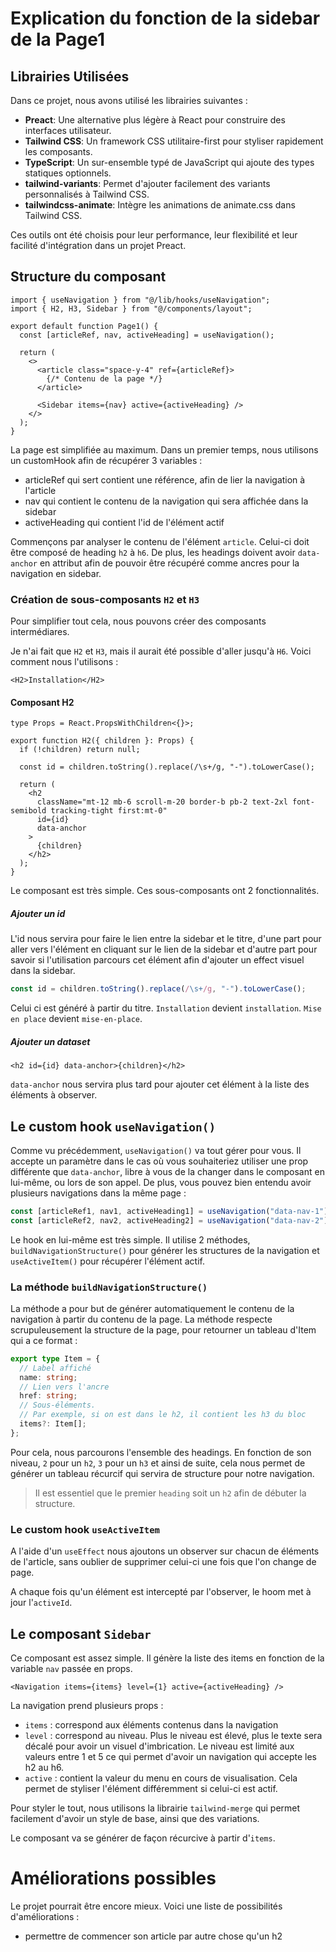 # Explication du fonction de la sidebar de la Page1

## Librairies Utilisées

Dans ce projet, nous avons utilisé les librairies suivantes :

- **Preact**: Une alternative plus légère à React pour construire des interfaces utilisateur.
- **Tailwind CSS**: Un framework CSS utilitaire-first pour styliser rapidement les composants.
- **TypeScript**: Un sur-ensemble typé de JavaScript qui ajoute des types statiques optionnels.
- **tailwind-variants**: Permet d'ajouter facilement des variants personnalisés à Tailwind CSS.
- **tailwindcss-animate**: Intègre les animations de animate.css dans Tailwind CSS.

Ces outils ont été choisis pour leur performance, leur flexibilité et leur facilité d'intégration dans un projet Preact.


## Structure du composant

```tsx
import { useNavigation } from "@/lib/hooks/useNavigation";
import { H2, H3, Sidebar } from "@/components/layout";

export default function Page1() {
  const [articleRef, nav, activeHeading] = useNavigation();

  return (
    <>
      <article class="space-y-4" ref={articleRef}>
        {/* Contenu de la page */}
      </article>

      <Sidebar items={nav} active={activeHeading} />
    </>
  );
}
```

La page est simplifiée au maximum. Dans un premier temps, nous utilisons un customHook afin de récupérer 3 variables :
- articleRef qui sert contient une référence, afin de lier la navigation à l'article
- nav qui contient le contenu de la navigation qui sera affichée dans la sidebar
- activeHeading qui contient l'id de l'élément actif

Commençons par analyser le contenu de l'élément `article`. Celui-ci doit être composé de heading ``h2`` à ``h6``. De plus, les headings doivent avoir ``data-anchor`` en attribut afin de pouvoir être récupéré comme ancres pour la navigation en sidebar.

### Création de sous-composants ``H2`` et ``H3``

Pour simplifier tout cela, nous pouvons créer des composants intermédiares.

Je n'ai fait que ``H2`` et ``H3``, mais il aurait été possible d'aller jusqu'à ``H6``. Voici comment nous l'utilisons :

```tsx
<H2>Installation</H2>
```

#### Composant H2

```tsx
type Props = React.PropsWithChildren<{}>;

export function H2({ children }: Props) {
  if (!children) return null;

  const id = children.toString().replace(/\s+/g, "-").toLowerCase();

  return (
    <h2
      className="mt-12 mb-6 scroll-m-20 border-b pb-2 text-2xl font-semibold tracking-tight first:mt-0"
      id={id}
      data-anchor
    >
      {children}
    </h2>
  );
}
```
Le composant est très simple. Ces sous-composants ont 2 fonctionnalités.

##### Ajouter un id

L'id nous servira pour faire le lien entre la sidebar et le titre, d'une part pour aller vers l'élément en cliquant sur le lien de la sidebar et d'autre part pour savoir si l'utilisation parcours cet élément afin d'ajouter un effect visuel dans la sidebar.

```ts
const id = children.toString().replace(/\s+/g, "-").toLowerCase();
```
Celui ci est généré à partir du titre. ``Installation`` devient ``installation``. ``Mise en place`` devient ``mise-en-place``.

##### Ajouter un dataset

```tsx
<h2 id={id} data-anchor>{children}</h2>
```
``data-anchor`` nous servira plus tard pour ajouter cet élément à la liste des éléments à observer.

## Le custom hook ``useNavigation()``

Comme vu précédemment, ``useNavigation()`` va tout gérer pour vous. Il accepte un paramètre dans le cas où vous souhaiteriez utiliser une prop différente que ``data-anchor``, libre à vous de la changer dans le composant en lui-même, ou lors de son appel.
De plus, vous pouvez bien entendu avoir plusieurs navigations dans la même page :
```ts
const [articleRef1, nav1, activeHeading1] = useNavigation("data-nav-1");
const [articleRef2, nav2, activeHeading2] = useNavigation("data-nav-2");
```

Le hook en lui-même est très simple. Il utilise 2 méthodes, ``buildNavigationStructure()`` pour générer les structures de la navigation et ``useActiveItem()`` pour récupérer l'élément actif.

### La méthode ``buildNavigationStructure()``

La méthode a pour but de générer automatiquement le contenu de la navigation à partir du contenu de la page.
La méthode respecte scrupuleusement la structure de la page, pour retourner un tableau d'Item qui a ce format :
```ts
export type Item = {
  // Label affiché
  name: string;
  // Lien vers l'ancre
  href: string;
  // Sous-éléments.
  // Par exemple, si on est dans le h2, il contient les h3 du bloc
  items?: Item[];
};
```
Pour cela, nous parcourons l'ensemble des headings. En fonction de son niveau, ``2`` pour un ``h2``, ``3`` pour un ``h3`` et ainsi de suite, cela nous permet de générer un tableau récurcif qui servira de structure pour notre navigation.

> Il est essentiel que le premier ``heading`` soit un ``h2`` afin de débuter la structure.

### Le custom hook ``useActiveItem``

A l'aide d'un ``useEffect`` nous ajoutons un observer sur chacun de éléments de l'article, sans oublier de supprimer celui-ci une fois que l'on change de page.

A chaque fois qu'un élément est intercepté par l'observer, le hoom met à jour l'``activeId``.

## Le composant ``Sidebar``

Ce composant est assez simple. Il génère la liste des items en fonction de la variable ``nav`` passée en props.
```tsx
<Navigation items={items} level={1} active={activeHeading} />
```
La navigation prend plusieurs props :
- ``items`` : correspond aux éléments contenus dans la navigation
- ``level`` : correspond au niveau. Plus le niveau est élevé, plus le texte sera décalé pour avoir un visuel d'imbrication. Le niveau est limité aux valeurs entre 1 et 5 ce qui permet d'avoir un navigation qui accepte les h2 au h6.
- ``active`` : contient la valeur du menu en cours de visualisation. Cela permet de styliser l'élément différemment si celui-ci est actif.

Pour styler le tout, nous utilisons la librairie ``tailwind-merge`` qui permet facilement d'avoir un style de base, ainsi que des variations.

Le composant va se générer de façon récurcive à partir d'``items``.

# Améliorations possibles

Le projet pourrait être encore mieux. Voici une liste de possibilités d'améliorations :
- permettre de commencer son article par autre chose qu'un h2